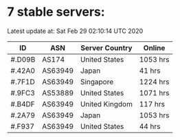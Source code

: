 # 7 stable servers:

Latest update at: Sat Feb 29 02:10:14 UTC 2020

| ID | ASN | Server Country | Online |
| -- | --- | -------------- | ------ |
| #.D09B | AS174 | United States | 1053 hrs |
| #.42A0 | AS63949 | Japan | 41 hrs |
| #.7F1D | AS63949 | Singapore | 1224 hrs |
| #.9FC3 | AS53889 | United States | 1071 hrs |
| #.B4DF | AS63949 | United Kingdom | 117 hrs |
| #.2A79 | AS63949 | Japan | 1053 hrs |
| #.F937 | AS63949 | United States | 44 hrs |

